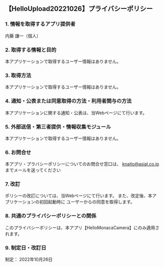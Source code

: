 ## 【HelloUpload20221026】プライバシーポリシー

### 1. 情報を取得するアプリ提供者

内藤 謙一（個人）

### 2. 取得する情報と目的

本アプリケーションで取得するユーザー情報はありません。

### 3. 取得方法

本アプリケーションで取得するユーザー情報はありません。

### 4. 通知・公表または同意取得の方法・利用者関与の方法

本アプリケーションに関する通知・公表は、当Webページにて行います。

### 5. 外部送信・第三者提供・情報収集モジュール

本アプリケーションで取得するユーザー情報はありません。

### 6. お問合せ

本アプリ・プラバシーポリシーについてのお問合せ窓口は、
knaito@asial.co.jp までメールを送ってください

### 7. 改訂

ポリシーの改訂については、当Webページにて行います。
また、改定後、本アプリケーションの初回起動時に
ユーザーからの同意を取得します。

### 8. 共通のプライバシーポリシーとの関係

このプライバシーポリシーは、本アプリ【HelloMonacaCamera】にのみ適用されます。

### 9. 制定日・改訂日

制定： 2022年10月26日

